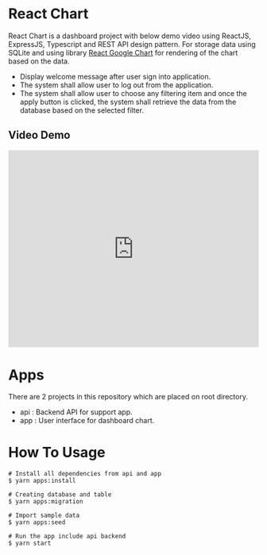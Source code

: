 # React Chart

React Chart is a dashboard project with below demo video using ReactJS, ExpressJS, Typescript and REST API design pattern. For storage data using SQLite and using library [React Google Chart](https://react-google-charts.com/) for rendering of the chart based on the data.

- Display welcome message after user sign into application.
- The system shall allow user to log out from the application.
- The system shall allow user to choose any filtering item and once the apply button is clicked, the system shall retrieve the data from the database based on the selected filter.

## Video Demo

<div style="width:100%;height:0px;position:relative;padding-bottom:78.689%;"><iframe src="https://streamable.com/e/kwrh7p" frameborder="0" width="100%" height="100%" allowfullscreen style="width:100%;height:100%;position:absolute;left:0px;top:0px;overflow:hidden;"></iframe></div>

# Apps

There are 2 projects in this repository which are placed on root directory.

- api : Backend API for support app.
- app : User interface for dashboard chart.

# How To Usage

```
# Install all dependencies from api and app
$ yarn apps:install

# Creating database and table
$ yarn apps:migration

# Import sample data
$ yarn apps:seed

# Run the app include api backend
$ yarn start
```
